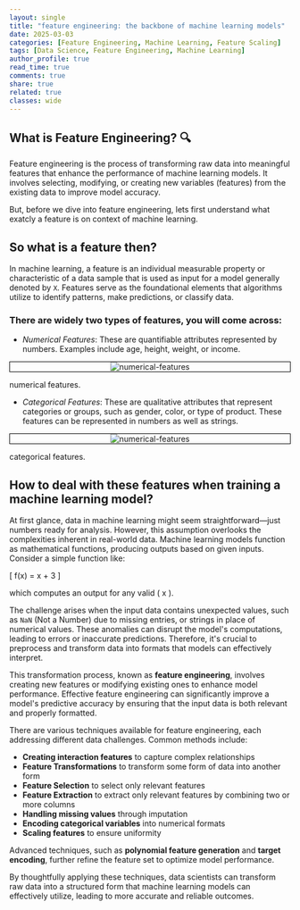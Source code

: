 ```yaml
---
layout: single
title: "feature engineering: the backbone of machine learning models"
date: 2025-03-03
categories: [Feature Engineering, Machine Learning, Feature Scaling]
tags: [Data Science, Feature Engineering, Machine Learning]
author_profile: true
read_time: true
comments: true
share: true
related: true
classes: wide
---
```


## What is Feature Engineering? 🔍

Feature engineering is the process of transforming raw data into meaningful features that enhance the performance of machine learning models. It involves selecting, modifying, or creating new variables (features) from the existing data to improve model accuracy.

But, before we dive into feature engineering, lets first understand what exatcly a feature is on context of machine learning.

## So what is a feature then?
​In machine learning, a feature is an individual measurable property or characteristic of a data sample that is used as input for a model generally denoted by `X`. Features serve as the foundational elements that algorithms utilize to identify patterns, make predictions, or classify data. ​


### There are widely two types of features, you will come across:


- *Numerical Features*: These are quantifiable attributes represented by numbers. Examples include age, height, weight, or income.​
<div >
    <p align="center" style="border: 1px solid #000">
        <img src="{{ site.url }}{{ site.baseurl }}/assets/docs/feature-engineering-assets/numerical-features.png" alt="numerical-features" />
    <figcaption>numerical features.</figcaption>
    </p>
</div>



- *Categorical Features*: These are qualitative attributes that represent categories or groups, such as gender, color, or type of product.​ These features can be represented in numbers as well as strings.

<div >
    <p align="center" style="border: 1px solid #000">
        <img src="{{ site.url }}{{ site.baseurl }}/assets/docs/feature-engineering-assets/categorical-features.png" alt="numerical-features" />
    <figcaption>categorical features.</figcaption>
    </p>
</div>

## How to deal with these features when training a machine learning model?

At first glance, data in machine learning might seem straightforward—just numbers ready for analysis. However, this assumption overlooks the complexities inherent in real-world data. Machine learning models function as mathematical functions, producing outputs based on given inputs. Consider a simple function like:

\[
f(x) = x + 3
\]

which computes an output for any valid \( x \).  

The challenge arises when the input data contains unexpected values, such as `NaN` (Not a Number) due to missing entries, or strings in place of numerical values. These anomalies can disrupt the model's computations, leading to errors or inaccurate predictions. Therefore, it's crucial to preprocess and transform data into formats that models can effectively interpret.  

This transformation process, known as **feature engineering**, involves creating new features or modifying existing ones to enhance model performance. Effective feature engineering can significantly improve a model's predictive accuracy by ensuring that the input data is both relevant and properly formatted.  

There are various techniques available for feature engineering, each addressing different data challenges. Common methods include:  

- **Creating interaction features** to capture complex relationships  
- **Feature Transformations** to transform some form of data into another form  
- **Feature Selection** to select only relevant features  
- **Feature Extraction** to extract only relevant features by combining two or more columns  
- **Handling missing values** through imputation  
- **Encoding categorical variables** into numerical formats  
- **Scaling features** to ensure uniformity  

Advanced techniques, such as **polynomial feature generation** and **target encoding**, further refine the feature set to optimize model performance.  

By thoughtfully applying these techniques, data scientists can transform raw data into a structured form that machine learning models can effectively utilize, leading to more accurate and reliable outcomes.  

<!-- Todo: Add chart -->





